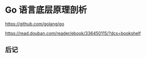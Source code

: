 # Go 语言底层原理剖析

https://github.com/golang/go

https://read.douban.com/reader/ebook/336450115/?dcs=bookshelf

## 后记
